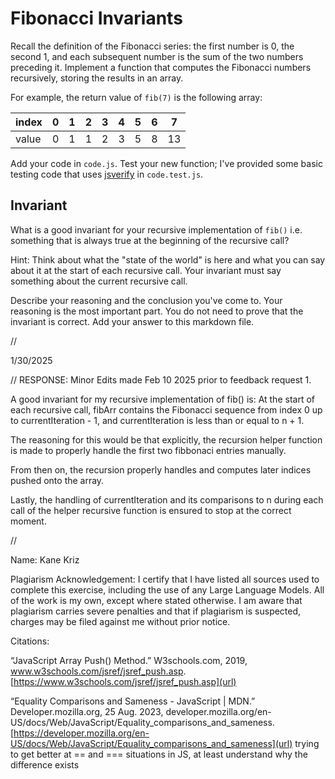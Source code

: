 # Fibonacci Invariants

Recall the definition of the Fibonacci series: the first number is 0, the second
1, and each subsequent number is the sum of the two numbers preceding it.
Implement a function that computes the Fibonacci numbers recursively, storing
the results in an array.

For example, the return value of `fib(7)` is the following array:

| index |  0  |  1  |  2  |  3  |  4  |  5  |  6  |  7  |
| ----- | --- | --- | --- | --- | --- | --- | --- | --- |
| value |  0  |  1  |  1  |  2  |  3  |  5  |  8  |  13 |

Add your code in `code.js`. Test your new function; I've provided some basic
testing code that uses [jsverify](https://jsverify.github.io/) in
`code.test.js`.

## Invariant

What is a good invariant for your recursive implementation of `fib()`
i.e. something that is always true at the beginning of the recursive call?

Hint: Think about what the "state of the world" is here and what you can say
about it at the start of each recursive call. Your invariant must say something
about the current recursive call.

Describe your reasoning and the conclusion you've come to. Your reasoning is the
most important part. You do not need to prove that the invariant is correct. Add
your answer to this markdown file.

//

1/30/2025

// RESPONSE: Minor Edits made Feb 10 2025 prior to feedback request 1.

A good invariant for my recursive implementation of fib() is: 
At the start of each recursive call, fibArr contains the Fibonacci sequence from index 0 up to currentIteration - 1, and currentIteration is less than or equal to n + 1.

The reasoning for this would be that explicitly, the recursion helper function is made to properly handle the first two fibbonaci entries manually.

From then on, the recursion properly handles and computes later indices pushed onto the array. 

Lastly, the handling of currentIteration and its comparisons to n during each call of the helper recursive function is ensured to stop at the correct moment.

//

Name: Kane Kriz

Plagiarism Acknowledgement: I certify that I have listed all sources used to complete this exercise, including the use of any Large Language Models. All of the work is my own, except where stated otherwise. I am aware that plagiarism carries severe penalties and that if plagiarism is suspected, charges may be filed against me without prior notice.

Citations: 

“JavaScript Array Push() Method.” W3schools.com, 2019, www.w3schools.com/jsref/jsref_push.asp.
[https://www.w3schools.com/jsref/jsref_push.asp](url)

“Equality Comparisons and Sameness - JavaScript | MDN.” Developer.mozilla.org, 25 Aug. 2023, developer.mozilla.org/en-US/docs/Web/JavaScript/Equality_comparisons_and_sameness.
[https://developer.mozilla.org/en-US/docs/Web/JavaScript/Equality_comparisons_and_sameness](url)
trying to get better at == and === situations in JS, at least understand why the difference exists
